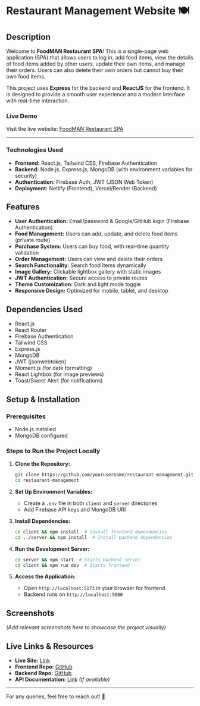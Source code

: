 # Restaurant Management Website 🍽️

## Description

Welcome to **FoodMAN Restaurant SPA**! This is a single-page web application (SPA) that allows users to log in, add food items, view the details of food items added by other users, update their own items, and manage their orders. Users can also delete their own orders but cannot buy their own food items.

This project uses **Express** for the backend and **ReactJS** for the frontend. It is designed to provide a smooth user experience and a modern interface with real-time interaction.

### Live Demo

Visit the live website: [FoodMAN Restaurant SPA](https://comfy-travesseiro-549a4f.netlify.app)

---

### Technologies Used

- **Frontend:** React.js, Tailwind CSS, Firebase Authentication
- **Backend:** Node.js, Express.js, MongoDB (with environment variables for security)
- **Authentication:** Firebase Auth, JWT (JSON Web Token)
- **Deployment:** Netlify (Frontend), Vercel/Render (Backend)

## Features

- **User Authentication:** Email/password & Google/GitHub login (Firebase Authentication)
- **Food Management:** Users can add, update, and delete food items (private route)
- **Purchase System:** Users can buy food, with real-time quantity validation
- **Order Management:** Users can view and delete their orders
- **Search Functionality:** Search food items dynamically
- **Image Gallery:** Clickable lightbox gallery with static images
- **JWT Authentication:** Secure access to private routes
- **Theme Customization:** Dark and light mode toggle
- **Responsive Design:** Optimized for mobile, tablet, and desktop

## Dependencies Used

- React.js
- React Router
- Firebase Authentication
- Tailwind CSS
- Express.js
- MongoDB
- JWT (jsonwebtoken)
- Moment.js (for date formatting)
- React Lightbox (for image previews)
- Toast/Sweet Alert (for notifications)

## Setup & Installation

### Prerequisites

- Node.js installed
- MongoDB configured

### Steps to Run the Project Locally

1. **Clone the Repository:**

   ```bash
   git clone https://github.com/yourusername/restaurant-management.git
   cd restaurant-management
   ```

2. **Set Up Environment Variables:**

   - Create a `.env` file in both `client` and `server` directories
   - Add Firebase API keys and MongoDB URI

3. **Install Dependencies:**

   ```bash
   cd client && npm install  # Install frontend dependencies
   cd ../server && npm install  # Install backend dependencies
   ```

4. **Run the Development Server:**

   ```bash
   cd server && npm start  # Starts backend server
   cd client && npm run dev  # Starts frontend
   ```

5. **Access the Application:**
   - Open `http://localhost:5173` in your browser for frontend
   - Backend runs on `http://localhost:5000`

## Screenshots

_(Add relevant screenshots here to showcase the project visually)_

## Live Links & Resources

- **Live Site:** [Link](#)
- **Frontend Repo:** [GitHub](#)
- **Backend Repo:** [GitHub](#)
- **API Documentation:** [Link](#) _(If available)_

---

For any queries, feel free to reach out! 🚀
